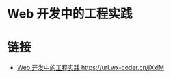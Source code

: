 # Web 开发中的工程实践

# 链接

- [Web 开发中的工程实践 https://url.wx-coder.cn/jXxlM ](https://url.wx-coder.cn/jXxlM)
